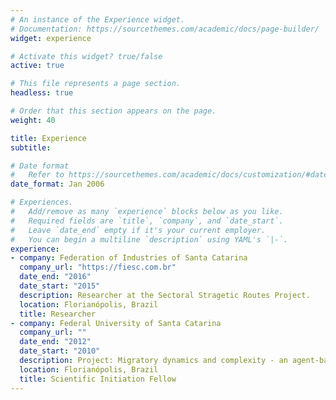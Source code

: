 ```yaml
---
# An instance of the Experience widget.
# Documentation: https://sourcethemes.com/academic/docs/page-builder/
widget: experience

# Activate this widget? true/false
active: true

# This file represents a page section.
headless: true

# Order that this section appears on the page.
weight: 40

title: Experience
subtitle:

# Date format
#   Refer to https://sourcethemes.com/academic/docs/customization/#date-format
date_format: Jan 2006

# Experiences.
#   Add/remove as many `experience` blocks below as you like.
#   Required fields are `title`, `company`, and `date_start`.
#   Leave `date_end` empty if it's your current employer.
#   You can begin a multiline `description` using YAML's `|-`.
experience:
- company: Federation of Industries of Santa Catarina
  company_url: "https://fiesc.com.br"
  date_end: "2016"
  date_start: "2015"
  description: Researcher at the Sectoral Stragetic Routes Project.
  location: Florianópolis, Brazil
  title: Researcher
- company: Federal University of Santa Catarina
  company_url: ""
  date_end: "2012"
  date_start: "2010"
  description: Project: Migratory dynamics and complexity - an agent-based computational approach
  location: Florianópolis, Brazil
  title: Scientific Initiation Fellow
---
```

